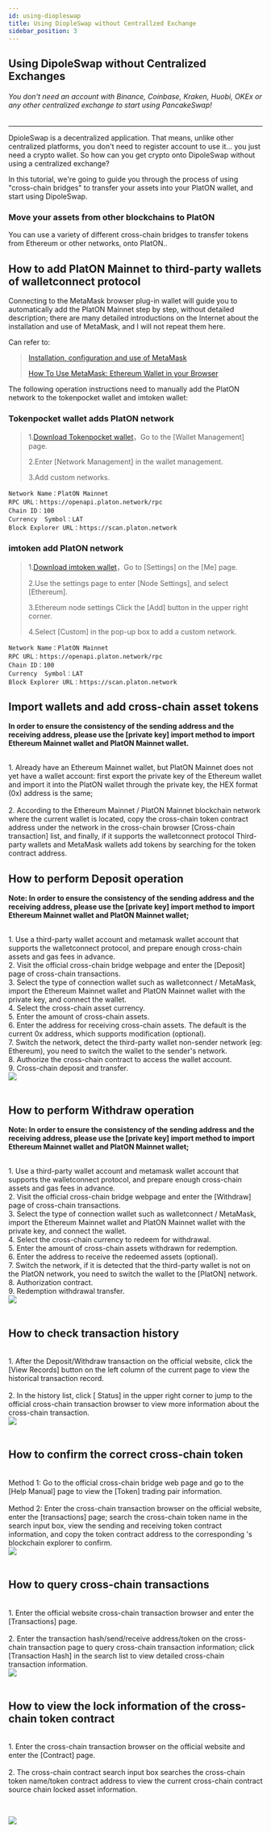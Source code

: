 ```yaml
---
id: using-diopleswap
title: Using DiopleSwap without Centrallzed Exchange
sidebar_position: 3
---
```


## **Using DipoleSwap without Centralized Exchanges**

###### You don't need an account with Binance, Coinbase, Kraken, Huobi, OKEx or any other centralized exchange to start using PancakeSwap!

---

DpioleSwap is a decentralized application. That means, unlike other centralized platforms, you don't need to register account to use it... you just need a crypto wallet. So how can you get crypto onto DipoleSwap without using a centralized exchange?

In this tutorial, we're going to guide you through the process of using "cross-chain bridges" to transfer your assets into your PlatON wallet, and start using DipoleSwap.

### **Move your assets from other blockchains to PlatON**

You can use a variety of different cross-chain bridges to transfer tokens from Ethereum or other networks, onto PlatON..


## How to add PlatON Mainnet to third-party wallets of walletconnect protocol

Connecting to the MetaMask browser plug-in wallet will guide you to automatically add the PlatON Mainnet step by step, without detailed description; there are many detailed introductions on the Internet about the installation and use of MetaMask, and I will not repeat them here.

Can refer to:

> [Installation, configuration and use of MetaMask](https://chainlink-chinese.readme.io/docs/metamask的安装-配置和使用)
>
> [How To Use MetaMask: Ethereum Wallet in your Browser](https://www.youtube.com/watch?v=ZIGUC9JAAw8)

The following operation instructions need to manually add the PlatON network to the tokenpocket wallet and imtoken wallet:

### Tokenpocket wallet adds PlatON network

>1.[Download Tokenpocket wallet](https://www.tokenpocket.pro/)，Go to the [Wallet Management] page.
>
>2.Enter [Network Management] in the wallet management.
>
>3.Add custom networks.

	Network Name：PlatON Mainnet
	RPC URL：https://openapi.platon.network/rpc
	Chain ID：100
	Currency  Symbol：LAT
	Block Explorer URL：https://scan.platon.network

>

### imtoken add PlatON network

>1.[Download imtoken wallet](https://token.im/download)，Go to [Settings] on the [Me] page.
>
>2.Use the settings page to enter [Node Settings], and select [Ethereum].
>
>3.Ethereum node settings Click the [Add] button in the upper right corner.
>
>4.Select [Custom] in the pop-up box to add a custom network.

	Network Name：PlatON Mainnet
	RPC URL：https://openapi.platon.network/rpc
	Chain ID：100
	Currency  Symbol：LAT
	Block Explorer URL：https://scan.platon.network


## Import wallets and add cross-chain asset tokens

**In order to ensure the consistency of the sending address and the receiving address, please use the [private key] import method to import Ethereum Mainnet wallet and PlatON Mainnet wallet.**

<div>
<br />1. Already have an Ethereum Mainnet wallet, but PlatON Mainnet does not yet have a wallet account: first export the private key of the Ethereum wallet and import it into the PlatON wallet through the private key, the HEX format (0x) address is the same;
<br />
<br />2. According to the Ethereum Mainnet / PlatON Mainnet blockchain network where the current wallet is located, copy the cross-chain token contract address under the network in the cross-chain browser [Cross-chain transaction] list, and finally, if it supports the walletconnect protocol Third-party wallets and MetaMask wallets add tokens by searching for the token contract address.
<br />
</div>




## How to perform Deposit operation

**Note: In order to ensure the consistency of the sending address and the receiving address, please use the [private key] import method to import Ethereum Mainnet wallet and PlatON Mainnet wallet;**

<div>
<br />1. Use a third-party wallet account and metamask wallet account that supports the walletconnect protocol, and prepare enough cross-chain assets and gas fees in advance.
<br />2. Visit the official cross-chain bridge webpage and enter the [Deposit] page of cross-chain transactions.
<br />3. Select the type of connection wallet such as walletconnect / MetaMask, import the Ethereum Mainnet wallet and PlatON Mainnet wallet with the private key, and connect the wallet.
<br />4. Select the cross-chain asset currency.
<br />5. Enter the  amount of cross-chain assets.
<br />6. Enter the address for receiving cross-chain assets. The default is the current 0x address, which supports modification (optional).
<br />7. Switch the network, detect the third-party wallet non-sender network (eg: Ethereum), you need to switch the wallet to the sender's network.
<br />8. Authorize the cross-chain contract to access the wallet account.
<br />9. Cross-chain deposit and transfer.
<br /><div><img src="../images/deposit.png" /></div>

<br />
</div>



## How to perform Withdraw operation

**Note: In order to ensure the consistency of the sending address and the receiving address, please use the [private key] import method to import Ethereum Mainnet wallet and PlatON Mainnet wallet;**

<div>
<br />1. Use a third-party wallet account and metamask wallet account that supports the walletconnect protocol, and prepare enough cross-chain assets and gas fees in advance.
<br />2. Visit the official cross-chain bridge webpage and enter the [Withdraw] page of cross-chain transactions.
<br />3. Select the type of connection wallet such as walletconnect / MetaMask, import the Ethereum Mainnet wallet and PlatON Mainnet wallet with the private key, and connect the wallet.
<br />4. Select the cross-chain currency to redeem for withdrawal.
<br />5. Enter the amount of cross-chain assets withdrawn for redemption.
<br />6. Enter the address to receive the redeemed assets (optional).
<br />7. Switch the network, if it is detected that the third-party wallet is not on the PlatON network, you need to switch the wallet to the [PlatON] network.
<br />8. Authorization contract.
<br />9. Redemption withdrawal transfer.
<br /><div><img src="../images/withdraw.png" /></div>
<br />
</div>




## How to check transaction history

<div>
<br />1. After the Deposit/Withdraw transaction on the official website, click the [View Records] button on the left column of the current page to view the historical transaction record.
<br />
<br />2. In the history list, click [ Status] in the upper right corner to jump to the official cross-chain transaction browser to view more information about the cross-chain transaction.
<br /><div><img src="../images/records.png" /></div>
<br />
</div>





## How to confirm the correct cross-chain token

<div>
<br />Method 1: Go to the official cross-chain bridge web page and go to the [Help Manual] page to view the [Token] trading pair information.
<br />
<br />Method 2: Enter the cross-chain transaction browser on the official website, enter the [transactions] page; search the cross-chain token name in the search input box, view the sending and receiving token contract information, and copy the token contract address to the corresponding 's blockchain explorer to confirm.
<br /><div><img src="../images/transactions_more.png" /></div>
<br />
</div>






## How to query cross-chain transactions

<div>
<br />1. Enter the official website cross-chain transaction browser and enter the [Transactions] page.
<br />
<br />2. Enter the transaction hash/send/receive address/token on the cross-chain transaction page to query cross-chain transaction information; click [Transaction Hash] in the search list to view detailed cross-chain transaction information.
<br /><div><img src="../images/transactions.png" /></div>
<br />
</div>




## How to view the lock information of the cross-chain token contract

<div>
<br />1. Enter the cross-chain transaction browser on the official website and enter the [Contract] page.
<br />
<br />2. The cross-chain contract search input box searches the cross-chain token name/token contract address to view the current cross-chain contract source chain locked asset information.


<br /><div><img src="../images/contract.jpg" /></div>
<br />
</div>
